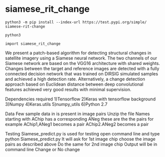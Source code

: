 # siamese_rit_change

   `python3 -m pip install --index-url https://test.pypi.org/simple/ siamese-rit-change`
   
   `python3`
   
   `import siamese_rit_change`
   

We present a patch-based algorithm for detecting structural changes in satellite imagery using a Siamese neural network. The two channels of our Siamese network are based on the VGG16 architecture with shared weights. Changes between the target and reference images are detected with a fully connected decision network that was trained on DIRSIG simulated samples and achieved a high detection rate. Alternatively, a change detection approach based on Euclidean distance between deep convolutional features achieved very good results with minimal supervision.

Dependencies required
   1)Tensorflow
   2)Keras with tensorflow background
   3)Numpy
   4)Keras.utils
   5)numpy_utils
   6)Python 2.7

Data
   Few sample data in is present in image pairs
   Unzip the file
   Names starting with AChip has a corresponding ANeg these are the the pairs
   for example
      AChip1,ANeg1 becomes a pair
      AChip2.ANeg2 becomes a pair

Testing 
   Siamese_predict.py is used for testing
   open command line and type
   python Siamese_predict.py
   It will ask for 1st image chip choose the image pairs as described above 
   Do the same for 2nd image chip
Output will be in command line Change or No change
